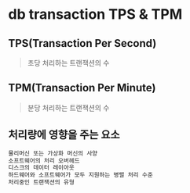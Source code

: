 # db transaction TPS & TPM

## TPS(Transaction Per Second)

> 초당 처리하는 트랜잭션의 수

## TPM(Transaction Per Minute)

> 분당 처리하는 트랜잭션의 수

## 처리량에 영향을 주는 요소

```sh
물리머신 또는 가상화 머신의 사양
소프트웨어의 처리 오버헤드
디스크의 데이터 레이아웃
하드웨어와 소프트웨어가 모두 지원하는 병렬 처리 수준
처리중인 트랜잭션의 유형
```
